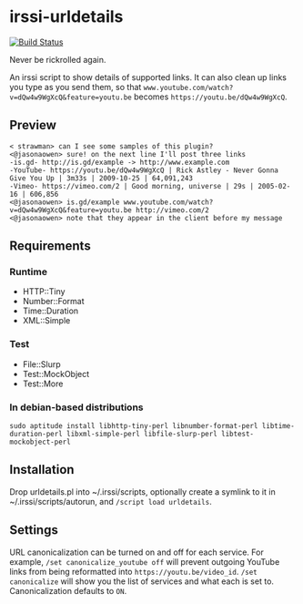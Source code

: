 irssi-urldetails
================

[![Build Status](https://travis-ci.org/jasonaowen/irssi-urldetails.svg?branch=master)](https://travis-ci.org/jasonaowen/irssi-urldetails)

Never be rickrolled again.

An irssi script to show details of supported links. It can also clean up links you type as you send them, so that `www.youtube.com/watch?v=dQw4w9WgXcQ&feature=youtu.be` becomes `https://youtu.be/dQw4w9WgXcQ`.

Preview
-------

    < strawman> can I see some samples of this plugin?
    <@jasonaowen> sure! on the next line I'll post three links
    -is.gd- http://is.gd/example -> http://www.example.com
    -YouTube- https://youtu.be/dQw4w9WgXcQ | Rick Astley - Never Gonna Give You Up | 3m33s | 2009-10-25 | 64,091,243
    -Vimeo- https://vimeo.com/2 | Good morning, universe | 29s | 2005-02-16 | 606,856
    <@jasonaowen> is.gd/example www.youtube.com/watch?v=dQw4w9WgXcQ&feature=youtu.be http://vimeo.com/2
    <@jasonaowen> note that they appear in the client before my message

Requirements
------------

### Runtime
* HTTP::Tiny
* Number::Format
* Time::Duration
* XML::Simple

### Test
* File::Slurp
* Test::MockObject
* Test::More

### In debian-based distributions
`sudo aptitude install libhttp-tiny-perl libnumber-format-perl libtime-duration-perl libxml-simple-perl libfile-slurp-perl libtest-mockobject-perl`

Installation
------------

Drop urldetails.pl into ~/.irssi/scripts, optionally create a symlink to it in ~/.irssi/scripts/autorun, and `/script load urldetails`.

Settings
--------

URL canonicalization can be turned on and off for each service. For example, `/set canonicalize_youtube off` will prevent outgoing YouTube links from being reformatted into `https://youtu.be/video_id`. `/set canonicalize` will show you the list of services and what each is set to. Canonicalization defaults to `ON`.

